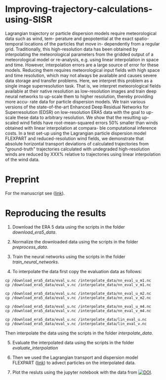 # Improving-trajectory-calculations-using-SISR

Lagrangian trajectory or particle dispersion models require meteorological data such as wind, tem-
perature and geopotential at the exact spatio-temporal locations of the particles that move in-
dependently from a regular grid. Traditionally, this high-resolution data has been obtained by
interpolating the meteorological parameters from the gridded output of a meteorological model or
re-analysis, e.g. using linear interpolation in space and time. However, interpolation errors are a
large source of error for these models. Reducing them requires meteorological input fields with high
space and time resolution, which may not always be available and causes severe data storage and
transfer problems. Here, we interpret this problem as a single image superresolution task. That
is, we interpret meteorological fields available at their native resolution as low-resolution images
and train deep neural networks to up-scale them to higher resolution, thereby providing more accu-
rate data for particle dispersion models. We train various versions of the state-of-the-art Enhanced
Deep Residual Networks for Superresolution (EDSR) on low-resolution ERA5 data with the goal to
up-scale these data to arbitrary resolution. We show that the resulting up-scaled wind fields have
root-mean-squared errors 50% smaller than winds obtained with linear interpolation at compara-
ble computational inference costs. In a test set-up using the Lagrangian particle dispersion model
FLEXPART and reduced-resolution wind fields, we demonstrate that absolute horizontal transport
deviations of calculated trajectories from "ground-truth" trajectories calculated with undegraded
high-resolution winds are reduced by XXX% relative to trajectories using linear interpolation of the
wind data.


# Preprint

For the manuscript see ([link](https://arxiv.org/abs/2206.04015)).

# Reproducing the results

1. Download the ERA 5 data using the scripts in the folder *download_era5_data*.

2. Normalize the downloaded data using the scripts in the folder *preprocess_data*.

3. Train the neural networks using the scripts in the folder *train_neural_networks*.

4. To interpolate the data first copy the evaluation data as follows:
```
cp /download_era5_data/eval_u.nc /interpolate_data/nn_eval_u_m1.nc
cp /download_era5_data/eval_v.nc /interpolate_data/nn_eval_v_m1.nc

cp /download_era5_data/eval_u.nc /interpolate_data/nn_eval_u_m2.nc
cp /download_era5_data/eval_v.nc /interpolate_data/nn_eval_v_m2.nc

cp /download_era5_data/eval_u.nc /interpolate_data/nn_eval_u_m4.nc
cp /download_era5_data/eval_v.nc /interpolate_data/nn_eval_v_m4.nc

cp /download_era5_data/eval_u.nc /interpolate_data/lin_eval_u.nc
cp /download_era5_data/eval_v.nc /interpolate_data/lin_eval_v.nc
```
Then interpolate the data using the scripts in the folder *interpolate_data*.

5. Evaluate the interpolated data using the scripts in the folder *evaluate_interpolation*

6. Then we used the Lagrangian transport and dispersion model FLEXPART ([link](https://www.flexpart.eu/)) to advect particles on the interpolated data.

7. Plot the resluts using the jupyter notebook with the data from [![DOI](https://zenodo.org/badge/DOI/10.5281/zenodo.6628749.svg)](https://doi.org/10.5281/zenodo.6628749).
